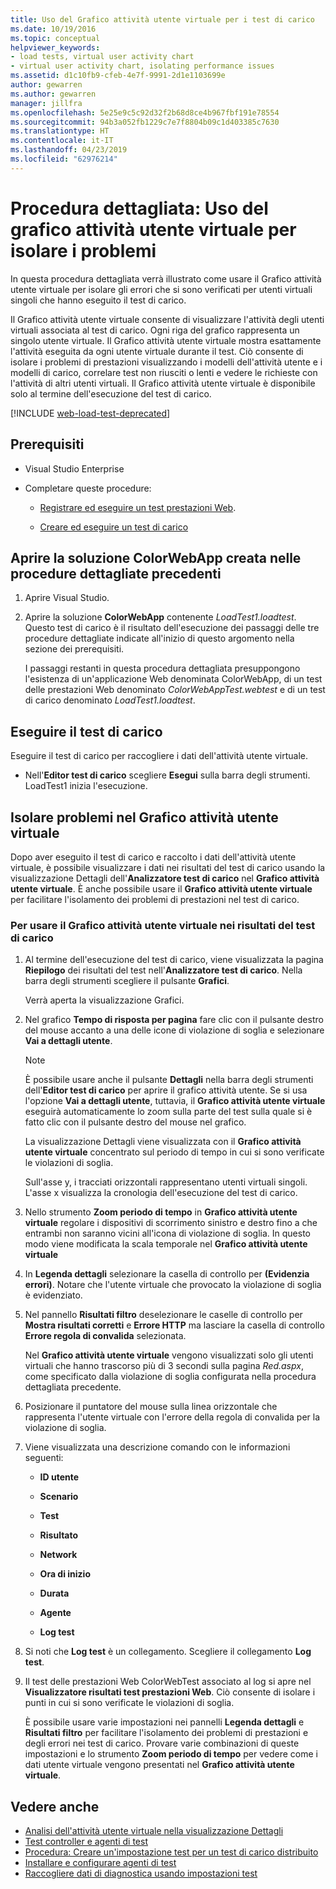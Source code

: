 ```yaml
---
title: Uso del Grafico attività utente virtuale per i test di carico
ms.date: 10/19/2016
ms.topic: conceptual
helpviewer_keywords:
- load tests, virtual user activity chart
- virtual user activity chart, isolating performance issues
ms.assetid: d1c10fb9-cfeb-4e7f-9991-2d1e1103699e
author: gewarren
ms.author: gewarren
manager: jillfra
ms.openlocfilehash: 5e25e9c5c92d32f2b68d8ce4b967fbf191e78554
ms.sourcegitcommit: 94b3a052fb1229c7e7f8804b09c1d403385c7630
ms.translationtype: HT
ms.contentlocale: it-IT
ms.lasthandoff: 04/23/2019
ms.locfileid: "62976214"
---
```

# <a name="walkthrough-using-the-virtual-user-activity-chart-to-isolate-issues"></a>Procedura dettagliata: Uso del grafico attività utente virtuale per isolare i problemi

In questa procedura dettagliata verrà illustrato come usare il Grafico attività utente virtuale per isolare gli errori che si sono verificati per utenti virtuali singoli che hanno eseguito il test di carico.

Il Grafico attività utente virtuale consente di visualizzare l'attività degli utenti virtuali associata al test di carico. Ogni riga del grafico rappresenta un singolo utente virtuale. Il Grafico attività utente virtuale mostra esattamente l'attività eseguita da ogni utente virtuale durante il test. Ciò consente di isolare i problemi di prestazioni visualizzando i modelli dell'attività utente e i modelli di carico, correlare test non riusciti o lenti e vedere le richieste con l'attività di altri utenti virtuali. Il Grafico attività utente virtuale è disponibile solo al termine dell'esecuzione del test di carico.

[!INCLUDE [web-load-test-deprecated](includes/web-load-test-deprecated.md)]

## <a name="prerequisites"></a>Prerequisiti

- Visual Studio Enterprise

- Completare queste procedure:

    - [Registrare ed eseguire un test prestazioni Web](/azure/devops/test/load-test/run-performance-tests-app-before-release#recordtests).

    - [Creare ed eseguire un test di carico](/azure/devops/test/load-test/run-performance-tests-app-before-release#create-a-load-test)

## <a name="open-the-colorwebapp-solution-created-in-the-previous-walkthroughs"></a>Aprire la soluzione ColorWebApp creata nelle procedure dettagliate precedenti

1. Aprire Visual Studio.

2. Aprire la soluzione **ColorWebApp** contenente *LoadTest1.loadtest*. Questo test di carico è il risultato dell'esecuzione dei passaggi delle tre procedure dettagliate indicate all'inizio di questo argomento nella sezione dei prerequisiti.

     I passaggi restanti in questa procedura dettagliata presuppongono l'esistenza di un'applicazione Web denominata ColorWebApp, di un test delle prestazioni Web denominato *ColorWebAppTest.webtest* e di un test di carico denominato *LoadTest1.loadtest*.

## <a name="run-the-load-test"></a>Eseguire il test di carico

Eseguire il test di carico per raccogliere i dati dell'attività utente virtuale.

- Nell'**Editor test di carico** scegliere **Esegui** sulla barra degli strumenti. LoadTest1 inizia l'esecuzione.

## <a name="isolate-issues-in-the-virtual-user-activity-chart"></a>Isolare problemi nel Grafico attività utente virtuale

Dopo aver eseguito il test di carico e raccolto i dati dell'attività utente virtuale, è possibile visualizzare i dati nei risultati del test di carico usando la visualizzazione Dettagli dell'**Analizzatore test di carico** nel **Grafico attività utente virtuale**. È anche possibile usare il **Grafico attività utente virtuale** per facilitare l'isolamento dei problemi di prestazioni nel test di carico.

### <a name="to-use-the-virtual-user-activity-chart-in-your-load-test-results"></a>Per usare il Grafico attività utente virtuale nei risultati del test di carico

1. Al termine dell'esecuzione del test di carico, viene visualizzata la pagina **Riepilogo** dei risultati del test nell'**Analizzatore test di carico**. Nella barra degli strumenti scegliere il pulsante **Grafici**.

     Verrà aperta la visualizzazione Grafici.

2. Nel grafico **Tempo di risposta per pagina** fare clic con il pulsante destro del mouse accanto a una delle icone di violazione di soglia e selezionare **Vai a dettagli utente**.

    > [!NOTE]
    > È possibile usare anche il pulsante **Dettagli** nella barra degli strumenti dell'**Editor test di carico** per aprire il grafico attività utente. Se si usa l'opzione **Vai a dettagli utente**, tuttavia, il **Grafico attività utente virtuale** eseguirà automaticamente lo zoom sulla parte del test sulla quale si è fatto clic con il pulsante destro del mouse nel grafico.

     La visualizzazione Dettagli viene visualizzata con il **Grafico attività utente virtuale** concentrato sul periodo di tempo in cui si sono verificate le violazioni di soglia.

     Sull'asse y, i tracciati orizzontali rappresentano utenti virtuali singoli. L'asse x visualizza la cronologia dell'esecuzione del test di carico.

3. Nello strumento **Zoom periodo di tempo** in **Grafico attività utente virtuale** regolare i dispositivi di scorrimento sinistro e destro fino a che entrambi non saranno vicini all'icona di violazione di soglia. In questo modo viene modificata la scala temporale nel **Grafico attività utente virtuale**

4. In **Legenda dettagli** selezionare la casella di controllo per **(Evidenzia errori)**. Notare che l'utente virtuale che provocato la violazione di soglia è evidenziato.

5. Nel pannello **Risultati filtro** deselezionare le caselle di controllo per **Mostra risultati corretti** e **Errore HTTP** ma lasciare la casella di controllo **Errore regola di convalida** selezionata.

     Nel **Grafico attività utente virtuale** vengono visualizzati solo gli utenti virtuali che hanno trascorso più di 3 secondi sulla pagina *Red.aspx*, come specificato dalla violazione di soglia configurata nella procedura dettagliata precedente.

6. Posizionare il puntatore del mouse sulla linea orizzontale che rappresenta l'utente virtuale con l'errore della regola di convalida per la violazione di soglia.

7. Viene visualizzata una descrizione comando con le informazioni seguenti:

    - **ID utente**

    - **Scenario**

    - **Test**

    - **Risultato**

    - **Network**

    - **Ora di inizio**

    - **Durata**

    - **Agente**

    - **Log test**

8. Si noti che **Log test** è un collegamento. Scegliere il collegamento **Log test**.

9. Il test delle prestazioni Web ColorWebTest associato al log si apre nel **Visualizzatore risultati test prestazioni Web**. Ciò consente di isolare i punti in cui si sono verificate le violazioni di soglia.

     È possibile usare varie impostazioni nei pannelli **Legenda dettagli** e **Risultati filtro** per facilitare l'isolamento dei problemi di prestazioni e degli errori nei test di carico. Provare varie combinazioni di queste impostazioni e lo strumento **Zoom periodo di tempo** per vedere come i dati utente virtuale vengono presentati nel **Grafico attività utente virtuale**.

## <a name="see-also"></a>Vedere anche

- [Analisi dell'attività utente virtuale nella visualizzazione Dettagli](../test/analyze-load-test-virtual-user-activity-in-the-details-view.md)
- [Test controller e agenti di test](configure-test-agents-and-controllers-for-load-tests.md)
- [Procedura: Creare un'impostazione test per un test di carico distribuito](../test/how-to-create-a-test-setting-for-a-distributed-load-test.md)
- [Installare e configurare agenti di test](../test/lab-management/install-configure-test-agents.md)
- [Raccogliere dati di diagnostica usando impostazioni test](../test/collect-diagnostic-information-using-test-settings.md)

